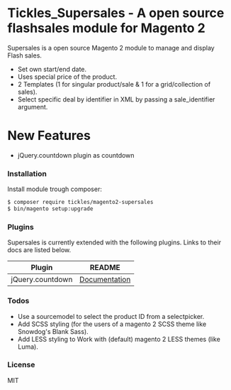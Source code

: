 # Tickles_Supersales - A open source flashsales module for Magento 2


Supersales is a open source Magento 2 module to manage and display Flash sales.

  - Set own start/end date.
  - Uses special price of the product.
  - 2 Templates (1 for singular product/sale & 1 for a grid/collection of sales).
  - Select specific deal by identifier in XML by passing a sale_identifier argument.

# New Features

  - jQuery.countdown plugin as countdown



### Installation

Install module trough composer:

```sh
$ composer require tickles/magento2-supersales
$ bin/magento setup:upgrade
```

### Plugins

Supersales is currently extended with the following plugins. Links to their docs are listed below.

| Plugin | README |
| ------ | ------ |
| jQuery.countdown | [Documentation][PljC] |


### Todos
 - Use a sourcemodel to select the product ID from a selectpicker.
 - Add SCSS styling (for the users of a magento 2 SCSS theme like Snowdog's Blank Sass).
 - Add LESS styling to Work with (default) magento 2 LESS themes (like Luma).

### License

MIT

   [PljC]: <http://hilios.github.io/jQuery.countdown/documentation.html>
